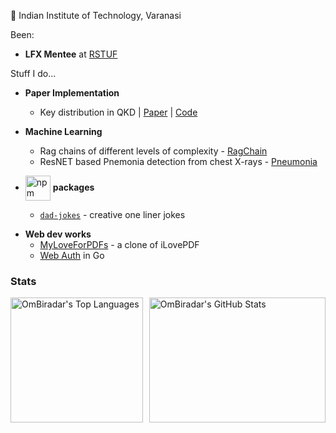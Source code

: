 📍 Indian Institute of Technology, Varanasi

  
Been:
- **LFX Mentee** at [RSTUF](https://github.com/repository-service-tuf/repository-service-tuf)


Stuff I do...

- **Paper Implementation** 
    - Key distribution in QKD | [Paper](https://ieeexplore.ieee.org/document/10380212) | [Code](https://github.com/OmBiradar/MATN/blob/main/main.ipynb)

- **Machine Learning**
    - Rag chains of different levels of complexity - [RagChain](https://github.com/OmBiradar/ragchain)
    - ResNET based Pnemonia detection from chest X-rays - [Pneumonia](https://github.com/OmBiradar/Pneumonia-DL-ResNet)

- <img src="https://upload.wikimedia.org/wikipedia/commons/thumb/d/db/Npm-logo.svg/640px-Npm-logo.svg.png" alt="npm logo" width="40" style="vertical-align:middle"> **packages**
  - [`dad-jokes`](https://www.npmjs.com/package/@ombiradar/dad-jokes) - creative one liner jokes

<!-- - **Cryptographic**
    - [LockSmith](https://github.com/OmBiradar/locksmith) - an all in one personal password storage -->

- **Web dev works**
    - [MyLoveForPDFs](https://github.com/OmBiradar/my-love-for-pdfs) - a clone of iLovePDF 
    - [Web Auth](https://github.com/OmBiradar/golang_secure_login_portal) in Go
 

### Stats
<div style="display: flex; justify-content: space-between;">

  <!-- Top Languages Card -->
  <div style="width: 42%; height: 200px;">
    <picture>
      <source
        srcset="https://github-readme-stats.vercel.app/api/top-langs?username=OmBiradar&show_icons=true&locale=en&layout=compact&theme=dracula&hide=jupyter%20notebook"
        media="(prefers-color-scheme: dark)"
      />
      <source
        srcset="https://github-readme-stats.vercel.app/api/top-langs?username=OmBiradar&show_icons=true&locale=en&layout=compact&hide=jupyter%20notebook"
        media="(prefers-color-scheme: light), (prefers-color-scheme: no-preference)"
      />
      <img 
        src="https://github-readme-stats.vercel.app/api/top-langs?username=OmBiradar&show_icons=true&locale=en&layout=compact&hide=jupyter%20notebook" 
        alt="OmBiradar's Top Languages"
        style="width: 100%; height: 100%;"
      />
    </picture>
  </div>

  <!-- GitHub Stats Card -->
  <div style="width: 56%; height: 200px;">
    <picture>
      <source
        srcset="https://github-readme-stats.vercel.app/api?username=OmBiradar&show_icons=true&locale=en&theme=dracula"
        media="(prefers-color-scheme: dark)"
      />
      <source
        srcset="https://github-readme-stats.vercel.app/api?username=OmBiradar&show_icons=true&locale=en"
        media="(prefers-color-scheme: light), (prefers-color-scheme: no-preference)"
      />
      <img 
        src="https://github-readme-stats.vercel.app/api?username=OmBiradar&show_icons=true&locale=en" 
        alt="OmBiradar's GitHub Stats"
        style="width: 100%; height: 100%;"
      />
    </picture>
  </div>

</div>

